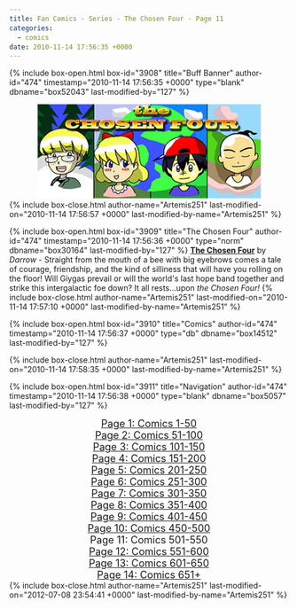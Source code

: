 ```yaml
---
title: Fan Comics - Series - The Chosen Four - Page 11
categories:
  - comics
date: 2010-11-14 17:56:35 +0000
---
```

{% include box-open.html box-id="3908" title="Buff Banner" author-id="474" timestamp="2010-11-14 17:56:35 +0000" type="blank" dbname="box52043" last-modified-by="127" %}
<center>
<img src="/comics/series/chosenfour/chosenfourbanner.jpg" />
</center>
{% include box-close.html author-name="Artemis251" last-modified-on="2010-11-14 17:56:57 +0000" last-modified-by-name="Artemis251" %}

{% include box-open.html box-id="3909" title="The Chosen Four" author-id="474" timestamp="2010-11-14 17:56:36 +0000" type="norm" dbname="box30164" last-modified-by="127" %}
<b><u>The Chosen Four</u></b> by <i>Darrow</i> - Straight from the mouth of a bee with big eyebrows comes a tale of courage, friendship, and the kind of silliness that will have you rolling on the floor!  Will Giygas prevail or will the world's last hope band together and strike this intergalactic foe down?  It all rests...upon <i>the Chosen Four!</i>
{% include box-close.html author-name="Artemis251" last-modified-on="2010-11-14 17:57:10 +0000" last-modified-by-name="Artemis251" %}

{% include box-open.html box-id="3910" title="Comics" author-id="474" timestamp="2010-11-14 17:56:37 +0000" type="db" dbname="box14512" last-modified-by="127" %}
<center><navigator search="`Content` LIKE 'Darrow%'" display="no" quantity="50" start="500" section="description" /><displaytor mode="twocolumnlist" /></center>
{% include box-close.html author-name="Artemis251" last-modified-on="2010-11-14 17:58:35 +0000" last-modified-by-name="Artemis251" %}

{% include box-open.html box-id="3911" title="Navigation" author-id="474" timestamp="2010-11-14 17:56:38 +0000" type="blank" dbname="box5057" last-modified-by="127" %}
<center>
<a href="http://starmen.net/comics/series/chosenfour/index.php"><font size="4">Page 1: Comics 1-50</font></a><br />
<a href="http://starmen.net/comics/series/chosenfour/index2.php"><font size="4">Page 2: Comics 51-100</font></a><br />
<a href="http://starmen.net/comics/series/chosenfour/index3.php"><font size="4">Page 3: Comics 101-150</font></a><br />
<a href="http://starmen.net/comics/series/chosenfour/index4.php"><font size="4">Page 4: Comics 151-200</font></a><br />
<a href="http://starmen.net/comics/series/chosenfour/index5.php"><font size="4">Page 5: Comics 201-250</font></a><br />
<a href="http://starmen.net/comics/series/chosenfour/index6.php"><font size="4">Page 6: Comics 251-300</font></a>
<br /><a href="http://starmen.net/comics/series/chosenfour/index7.php"><font size="4">Page 7: Comics 301-350</font></a>
<br /><a href="http://starmen.net/comics/series/chosenfour/index8.php"><font size="4">Page 8: Comics 351-400</font></a>
<br /><a href="http://starmen.net/comics/series/chosenfour/index9.php"><font size="4">Page 9: Comics 401-450</font></a>
<br /><a href="http://starmen.net/comics/series/chosenfour/index10.php"><font size="4">Page 10: Comics 450-500</font></a>
<br /><font size="4">Page 11: Comics 501-550</font>
<br /><a href="http://starmen.net/comics/series/chosenfour/index12.php"><font size="4">Page 12: Comics 551-600</font></a>
<br /><a href="http://starmen.net/comics/series/chosenfour/index13.php"><font size="4">Page 13: Comics 601-650</font></a>
<br /><a href="http://starmen.net/comics/series/chosenfour/index14.php"><font size="4">Page 14: Comics 651+</font></a>
<!--
<br /><a href="http://starmen.net/comics/series/chosenfour/index10.php"><font size="4">Page 10: Comics 301+</font></a>
-->
</center>
{% include box-close.html author-name="Artemis251" last-modified-on="2012-07-08 23:54:41 +0000" last-modified-by-name="Artemis251" %}
